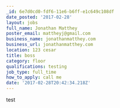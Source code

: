 ```yaml
---
_id: 6e7d0cd0-fdf6-11e6-b6ff-e1c649c108df
date_posted: '2017-02-28'
layout: jobs
full_name: Jonathan Matthey
poster_email: mattheyj@gmail.com
business_name: jonathanmatthey.com
business_url: jonathanmatthey.com
location: 123 cesar
title: boss
category: floor
qualifications: testing
job_type: full_time
how_to_apply: call me
date: '2017-02-28T20:42:34.218Z'
---
```

test
